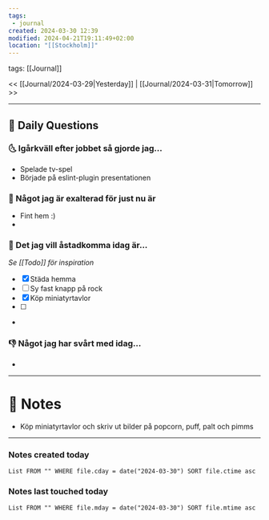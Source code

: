 ```yaml
---
tags:
 - journal
created: 2024-03-30 12:39
modified: 2024-04-21T19:11:49+02:00
location: "[[Stockholm]]"
---
```

tags: [[Journal]] 

<< [[Journal/2024-03-29|Yesterday]] | [[Journal/2024-03-31|Tomorrow]] >>

---
## 📅 Daily Questions
### 🌜 Igårkväll efter jobbet så gjorde jag...
- Spelade tv-spel
- Började på eslint-plugin presentationen

### 🙌 Något jag är exalterad för just nu är
- Fint hem :)
- 

### 🚀 Det jag vill åstadkomma idag är...
_Se [[Todo]] för inspiration_
- [x] Städa hemma
- [ ] Sy fast knapp på rock
- [x] Köp miniatyrtavlor
- [ ] 
- 

### 👎 Något jag har svårt med idag...
- 

---
# 📝 Notes
- Köp miniatyrtavlor och skriv ut bilder på popcorn, puff, palt och pimms
---
### Notes created today
```dataview
List FROM "" WHERE file.cday = date("2024-03-30") SORT file.ctime asc
```
### Notes last touched today
```dataview
List FROM "" WHERE file.mday = date("2024-03-30") SORT file.mtime asc
```